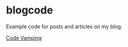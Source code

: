 # blogcode
Example code for posts and articles on my blog.

[Code Vamping](https://codevamping.wordpress.com)
